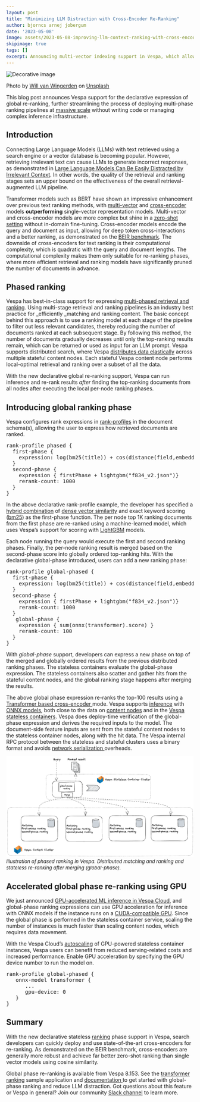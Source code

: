 ```yaml
---  
layout: post 
title: "Minimizing LLM Distraction with Cross-Encoder Re-Ranking"
author: bjorncs arnej jobergum 
date: '2023-05-08' 
image: assets/2023-05-08-improving-llm-context-ranking-with-cross-encoders/will-van-wingerden-dsvJgiBJTOs-unsplash.jpg
skipimage: true 
tags: [] 
excerpt: Announcing multi-vector indexing support in Vespa, which allows you to index multiple vectors per document and retrieve documents by the closest vector in each document.
---
```


![Decorative
image](/assets/2023-05-08-improving-llm-context-ranking-with-cross-encoders/will-van-wingerden-dsvJgiBJTOs-unsplash.jpg)
<p class="image-credit">Photo by <a href="https://unsplash.com/@willvanw?utm_source=unsplash&utm_medium=referral&utm_content=creditCopyText">Will van Wingerden</a> on <a href="https://unsplash.com/photos/dsvJgiBJTOs?utm_source=unsplash&utm_medium=referral&utm_content=creditCopyText">Unsplash</a>
</p>


This blog post announces Vespa support for the declarative expression
of global re-ranking, further streamlining the process of deploying
multi-phase ranking pipelines at [massive
scale](https://engineering.atspotify.com/2022/03/introducing-natural-language-search-for-podcast-episodes/)
without writing code or managing complex inference infrastructure.


## Introduction

Connecting Large Language Models (LLMs) with text retrieved using
a search engine or a vector database is becoming popular. However,
retrieving irrelevant text can cause LLMs to generate incorrect
responses, as demonstrated in [Large Language Models Can Be Easily
Distracted by Irrelevant Context](https://arxiv.org/abs/2302.00093).
In other words, the quality of the retrieval and ranking stages
sets an upper bound on the effectiveness of the overall retrieval-augmented
LLM pipeline.

Transformer models such as BERT have shown an impressive enhancement
over previous text ranking methods, with
[multi-vector](https://blog.vespa.ai/semantic-search-with-multi-vector-indexing/)
and
[cross-encoder](https://blog.vespa.ai/pretrained-transformer-language-models-for-search-part-4/)
models **outperforming** single-vector representation models.
Multi-vector and cross-encoder models are more complex but shine
in a [zero-shot
setting](https://blog.vespa.ai/improving-zero-shot-ranking-with-vespa/)
without in-domain fine-tuning. Cross-encoder models encode the query
and document as input, allowing for deep token cross-interactions
and a better ranking, as demonstrated on the [BEIR
benchmark](https://github.com/beir-cellar/beir). The downside of
cross-encoders for text ranking is their computational complexity,
which is quadratic with the query and document lengths. The
computational complexity makes them only suitable for re-ranking
phases, where more efficient retrieval and ranking models have
significantly pruned the number of documents in advance.


## Phased ranking

Vespa has best-in-class support for expressing [multi-phased retrieval
and ranking](https://docs.vespa.ai/en/phased-ranking.html). Using
multi-stage retrieval and ranking pipelines is an industry best
practice for _efficiently _matching and ranking content. The basic
concept behind this approach is to use a ranking model at each stage
of the pipeline to filter out less relevant candidates, thereby
reducing the number of documents ranked at each subsequent stage.
By following this method, the number of documents gradually decreases
until only the top-ranking results remain, which can be returned
or used as input for an LLM prompt. Vespa supports distributed
search, where Vespa [distributes data
elastically](https://docs.vespa.ai/en/elasticity.html) across
multiple stateful content nodes. Each stateful Vespa content node
performs local-optimal retrieval and ranking over a subset of all
the data.

With the new declarative global re-ranking support, Vespa can run
inference and re-rank results _after_ finding the top-ranking
documents from all nodes after executing the local per-node ranking
phases.

## Introducing global ranking phase

Vespa configures rank expressions in
[rank-profiles](https://docs.vespa.ai/en/ranking.html) in the
document schema(s), allowing the user to express how retrieved
documents are ranked.

<pre>
rank-profile phased {
  first-phase {
    expression: log(bm25(title)) + cos(distance(field,embedding))    
  }
  second-phase {
    expression { firstPhase + lightgbm("f834_v2.json")}
    rerank-count: 1000
  }
}
</pre>

In the above declarative rank-profile example, the developer has
specified a [hybrid
combination](https://blog.vespa.ai/improving-zero-shot-ranking-with-vespa-part-two/)
of [dense vector
similarity](https://docs.vespa.ai/en/approximate-nn-hnsw.html) and
exact keyword scoring
([bm25](https://docs.vespa.ai/en/reference/bm25.html)) as the
first-phase function. The per node top 1K ranking documents from
the first phase are re-ranked using a machine-learned model, which
uses Vespa’s support for scoring with
[LightGBM](https://docs.vespa.ai/en/lightgbm.html) models.

Each node running the query would execute the first and second
ranking phases. Finally, the per-node ranking result is merged based
on the second-phase score into globally ordered top-ranking hits.
With the declarative global-phase introduced, users can add a new
ranking phase:

<pre>
rank-profile global-phased {
  first-phase {
    expression: log(bm25(title)) + cos(distance(field,embedding))    
  }
  second-phase {
    expression { firstPhase + lightgbm("f834_v2.json")}
    rerank-count: 1000
  }
   global-phase {
    expression { sum(onnx(transformer).score) } 
    rerank-count: 100
  }
}
</pre>

With *global-phase* support, developers can express a new phase on
top of the merged and globally ordered results from the previous
distributed ranking phases. The stateless containers evaluate the
global-phase expression. The stateless containers also scatter and
gather hits from the stateful content nodes, and the global ranking
stage happens after merging the results.

The above global phase expression re-ranks the top-100 results using
a [Transformer based cross-encoder
](https://blog.vespa.ai/pretrained-transformer-language-models-for-search-part-4/)mode.
Vespa supports
[inference](https://blog.vespa.ai/stateless-model-evaluation/) with
[ONNX models](https://docs.vespa.ai/en/onnx.html), both close to
the data on [content
nodes](https://blog.vespa.ai/stateful-model-serving-how-we-accelerate-inference-using-onnx-runtime/)
and in the [Vespa stateless
containers](https://blog.vespa.ai/stateless-model-evaluation/).
Vespa does deploy-time verification of the global-phase expression
and derives the required inputs to the model. The document-side
feature inputs are sent from the stateful content nodes to the
stateless container nodes, along with the hit data. The Vespa
internal RPC protocol between the stateless and stateful clusters
uses a binary format and avoids [network serialization
](https://blog.vespa.ai/scaling-tensorflow-model-evaluation-with-vespa/)overheads.

![Vespa phased ranking](/assets/2023-05-08-improving-llm-context-ranking-with-cross-encoders/image1.png)
<font size="2"><i>Illustration of phased ranking in Vespa. Distributed matching and ranking and stateless re-ranking after merging (global-phase).</i></font>

## Accelerated global phase re-ranking using GPU

We just announced [GPU-accelerated ML inference in Vespa
Cloud](https://blog.vespa.ai/gpu-accelerated-ml-inference-in-vespa-cloud/),
and global-phase ranking expressions can use GPU acceleration for
inference with ONNX models if the instance runs on a [CUDA-compatible
GPU](https://docs.vespa.ai/en/vespa-gpu-container.html). Since the
global phase is performed in the stateless container service, scaling
the number of instances is much faster than scaling content nodes,
which requires data movement.

With the Vespa Cloud’s [autoscaling](https://cloud.vespa.ai/en/autoscaling)
of GPU-powered stateless container instances, Vespa users can benefit
from reduced serving-related costs and increased performance. Enable
GPU acceleration by specifying the GPU device number to run the
model on.
<pre>
rank-profile global-phased {
   onnx-model transformer {
      ...
      gpu-device: 0
   }
}
</pre>

## Summary

With the new declarative stateless
[ranking](https://docs.vespa.ai/en/ranking.html) phase support in
Vespa, search developers can quickly deploy and use state-of-the-art
cross-encoders for re-ranking. As demonstrated on the BEIR benchmark,
cross-encoders are generally more robust and achieve far better
zero-shot ranking than single vector models using cosine similarity.

Global phase re-ranking is available from Vespa 8.153. See the [transformer
ranking](https://github.com/vespa-engine/sample-apps/tree/master/transformers)
sample application and [documentation
](https://docs.vespa.ai/en/phased-ranking.html#global-phase)to get
started with global-phase ranking and reduce LLM distraction. Got
questions about this feature or Vespa in general? Join our community
[Slack channel](https://slack.vespa.ai/) to learn more.

